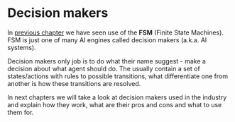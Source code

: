 # Decision makers

In [previous chapter](../first_steps.md) we have seen use of the __FSM__ (Finite
State Machines). FSM is just one of many AI engines called decision makers
(a.k.a. AI systems).

Decision makers only job is to do what their name suggest - make a decision about
what agent should do. The usually contain a set of states/actions with rules to
possible transitions, what differentiate one from another is how these transitions
are resolved.

In next chapters we will take a look at decision makers used in the industry and
explain how they work, what are their pros and cons and what to use them for.
